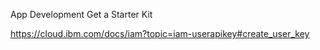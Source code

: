 App Development
Get a Starter Kit

https://cloud.ibm.com/docs/iam?topic=iam-userapikey#create_user_key

